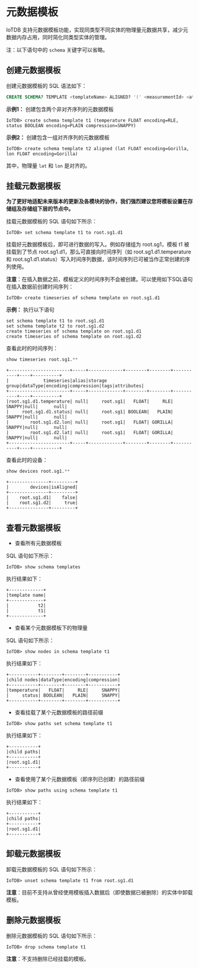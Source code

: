 <!--

    Licensed to the Apache Software Foundation (ASF) under one
    or more contributor license agreements.  See the NOTICE file
    distributed with this work for additional information
    regarding copyright ownership.  The ASF licenses this file
    to you under the Apache License, Version 2.0 (the
    "License"); you may not use this file except in compliance
    with the License.  You may obtain a copy of the License at
    
        http://www.apache.org/licenses/LICENSE-2.0
    
    Unless required by applicable law or agreed to in writing,
    software distributed under the License is distributed on an
    "AS IS" BASIS, WITHOUT WARRANTIES OR CONDITIONS OF ANY
    KIND, either express or implied.  See the License for the
    specific language governing permissions and limitations
    under the License.

-->

# 元数据模板

IoTDB 支持元数据模板功能，实现同类型不同实体的物理量元数据共享，减少元数据内存占用，同时简化同类型实体的管理。

注：以下语句中的 `schema` 关键字可以省略。

## 创建元数据模板

创建元数据模板的 SQL 语法如下：

```sql
CREATE SCHEMA? TEMPLATE <templateName> ALIGNED? '(' <measurementId> <attributeClauses> [',' <measurementId> <attributeClauses>]+ ')'
```

**示例1：** 创建包含两个非对齐序列的元数据模板

```shell
IoTDB> create schema template t1 (temperature FLOAT encoding=RLE, status BOOLEAN encoding=PLAIN compression=SNAPPY)
```

**示例2：** 创建包含一组对齐序列的元数据模板

```shell
IoTDB> create schema template t2 aligned (lat FLOAT encoding=Gorilla, lon FLOAT encoding=Gorilla)
```

其中，物理量 `lat` 和 `lon` 是对齐的。

## 挂载元数据模板

**为了更好地适配未来版本的更新及各模块的协作，我们强烈建议您将模板设置在存储组及存储组下层的节点中。**

挂载元数据模板的 SQL 语句如下所示：

```shell
IoTDB> set schema template t1 to root.sg1.d1
```

挂载好元数据模板后，即可进行数据的写入。例如存储组为 root.sg1，模板 t1 被挂载到了节点 root.sg1.d1，那么可直接向时间序列（如 root.sg1.d1.temperature 和 root.sg1.d1.status）写入时间序列数据，该时间序列已可被当作正常创建的序列使用。

**注意**：在插入数据之前，模板定义的时间序列不会被创建。可以使用如下SQL语句在插入数据前创建时间序列：

```shell
IoTDB> create timeseries of schema template on root.sg1.d1
```

**示例：** 执行以下语句
```shell
set schema template t1 to root.sg1.d1
set schema template t2 to root.sg1.d2
create timeseries of schema template on root.sg1.d1
create timeseries of schema template on root.sg1.d2
```

查看此时的时间序列：
```sql
show timeseries root.sg1.**
```

```shell
+-----------------------+-----+-------------+--------+--------+-----------+----+----------+
|             timeseries|alias|storage group|dataType|encoding|compression|tags|attributes|
+-----------------------+-----+-------------+--------+--------+-----------+----+----------+
|root.sg1.d1.temperature| null|     root.sg1|   FLOAT|     RLE|     SNAPPY|null|      null|
|     root.sg1.d1.status| null|     root.sg1| BOOLEAN|   PLAIN|     SNAPPY|null|      null|
|        root.sg1.d2.lon| null|     root.sg1|   FLOAT| GORILLA|     SNAPPY|null|      null|
|        root.sg1.d2.lat| null|     root.sg1|   FLOAT| GORILLA|     SNAPPY|null|      null|
+-----------------------+-----+-------------+--------+--------+-----------+----+----------+
```

查看此时的设备：
```sql
show devices root.sg1.**
```

```shell
+---------------+---------+
|        devices|isAligned|
+---------------+---------+
|    root.sg1.d1|    false|
|    root.sg1.d2|     true|
+---------------+---------+
```

## 查看元数据模板

- 查看所有元数据模板

SQL 语句如下所示：

```shell
IoTDB> show schema templates
```

执行结果如下：
```shell
+-------------+
|template name|
+-------------+
|           t2|
|           t1|
+-------------+
```

- 查看某个元数据模板下的物理量

SQL 语句如下所示：

```shell
IoTDB> show nodes in schema template t1
```

执行结果如下：
```shell
+-----------+--------+--------+-----------+
|child nodes|dataType|encoding|compression|
+-----------+--------+--------+-----------+
|temperature|   FLOAT|     RLE|     SNAPPY|
|     status| BOOLEAN|   PLAIN|     SNAPPY|
+-----------+--------+--------+-----------+
```

- 查看挂载了某个元数据模板的路径前缀

```shell
IoTDB> show paths set schema template t1
```

执行结果如下：
```shell
+-----------+
|child paths|
+-----------+
|root.sg1.d1|
+-----------+
```

- 查看使用了某个元数据模板（即序列已创建）的路径前缀

```shell
IoTDB> show paths using schema template t1
```

执行结果如下：
```shell
+-----------+
|child paths|
+-----------+
|root.sg1.d1|
+-----------+
```

## 卸载元数据模板

卸载元数据模板的 SQL 语句如下所示：

```shell
IoTDB> unset schema template t1 from root.sg1.d1
```

**注意**：目前不支持从曾经使用模板插入数据后（即使数据已被删除）的实体中卸载模板。

## 删除元数据模板

删除元数据模板的 SQL 语句如下所示：

```shell
IoTDB> drop schema template t1
```

**注意**：不支持删除已经挂载的模板。
